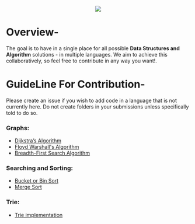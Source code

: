 <p align="center">
<img src="https://img.shields.io/badge/C%2B%2B-00599C?style=for-the-badge&logo=c%2B%2B&logoColor=orange">
</p>

# Overview-
The goal is to have in a single place for all possible **Data Structures and Algorithm** solutions - in multiple languages. We aim to achieve this collaboratively, so feel free to contribute in any way you want!.

# GuideLine For Contribution-
Please create an issue if you wish to add code in a language that is not currently here. Do not create folders in your submissions unless specifically told to do so.


### Graphs:
- [Dijkstra’s Algorithm](Graph/Dijkstra's_Algorithm.cpp)
- [Floyd Warshall's Algorithm](Graph/Floyd_Warshall.cpp)
- [Breadth-First Search Algorithm](Graph/Breadth_First_Search.cpp)

### Searching and Sorting:
- [Bucket or Bin Sort](Searching_and_Sorting/Bucket_or_Bin_Sort.cpp)
- [Merge Sort](Searching_and_Sorting/MergeSort.cpp)


### Trie:
- [Trie implementation](Trie/Trie.cpp)
